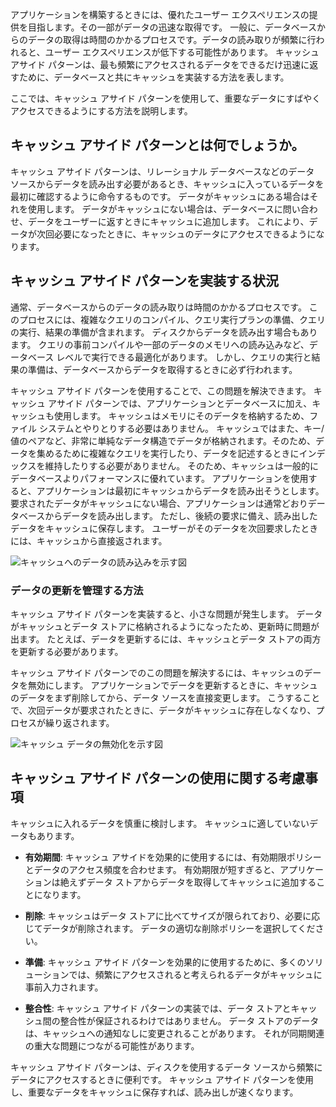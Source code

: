 アプリケーションを構築するときには、優れたユーザー エクスペリエンスの提供を目指します。その一部がデータの迅速な取得です。 一般に、データベースからのデータの取得は時間のかかるプロセスです。データの読み取りが頻繁に行われると、ユーザー エクスペリエンスが低下する可能性があります。 キャッシュ アサイド パターンは、最も頻繁にアクセスされるデータをできるだけ迅速に返すために、データベースと共にキャッシュを実装する方法を表します。

ここでは、キャッシュ アサイド パターンを使用して、重要なデータにすばやくアクセスできるようにする方法を説明します。

## <a name="what-is-the-cache-aside-pattern"></a>キャッシュ アサイド パターンとは何でしょうか。

キャッシュ アサイド パターンは、リレーショナル データベースなどのデータ ソースからデータを読み出す必要があるとき、キャッシュに入っているデータを最初に確認するように命令するものです。 データがキャッシュにある場合はそれを使用します。 データがキャッシュにない場合は、データベースに問い合わせ、データをユーザーに返すときにキャッシュに追加します。 これにより、データが次回必要になったときに、キャッシュのデータにアクセスできるようになります。

## <a name="when-to-implement-the-cache-aside-pattern"></a>キャッシュ アサイド パターンを実装する状況

通常、データベースからのデータの読み取りは時間のかかるプロセスです。 このプロセスには、複雑なクエリのコンパイル、クエリ実行プランの準備、クエリの実行、結果の準備が含まれます。 ディスクからデータを読み出す場合もあります。 クエリの事前コンパイルや一部のデータのメモリへの読み込みなど、データベース レベルで実行できる最適化があります。 しかし、クエリの実行と結果の準備は、データベースからデータを取得するときに必ず行われます。

キャッシュ アサイド パターンを使用することで、この問題を解決できます。 キャッシュ アサイド パターンでは、アプリケーションとデータベースに加え、キャッシュも使用します。 キャッシュはメモリにそのデータを格納するため、ファイル システムとやりとりする必要はありません。 キャッシュではまた、キー/値のペアなど、非常に単純なデータ構造でデータが格納されます。そのため、データを集めるために複雑なクエリを実行したり、データを記述するときにインデックスを維持したりする必要がありません。 そのため、キャッシュは一般的にデータベースよりパフォーマンスに優れています。 アプリケーションを使用すると、アプリケーションは最初にキャッシュからデータを読み出そうとします。 要求されたデータがキャッシュにない場合、アプリケーションは通常どおりデータベースからデータを読み出します。 ただし、後続の要求に備え、読み出したデータをキャッシュに保存します。 ユーザーがそのデータを次回要求したときには、キャッシュから直接返されます。

![キャッシュへのデータの読み込みを示す図](../media/8-cache-aside-set-cache.png)

### <a name="how-to-manage-updating-data"></a>データの更新を管理する方法

キャッシュ アサイド パターンを実装すると、小さな問題が発生します。 データがキャッシュとデータ ストアに格納されるようになったため、更新時に問題が出ます。 たとえば、データを更新するには、キャッシュとデータ ストアの両方を更新する必要があります。

キャッシュ アサイド パターンでのこの問題を解決するには、キャッシュのデータを無効にします。 アプリケーションでデータを更新するときに、キャッシュのデータをまず削除してから、データ ソースを直接変更します。 こうすることで、次回データが要求されたときに、データがキャッシュに存在しなくなり、プロセスが繰り返されます。 

![キャッシュ データの無効化を示す図](../media/8-cache-aside-invalidate.png)

## <a name="considerations-for-using-the-cache-aside-pattern"></a>キャッシュ アサイド パターンの使用に関する考慮事項

キャッシュに入れるデータを慎重に検討します。 キャッシュに適していないデータもあります。

- **有効期間**: キャッシュ アサイドを効果的に使用するには、有効期限ポリシーとデータのアクセス頻度を合わせます。 有効期限が短すぎると、アプリケーションは絶えずデータ ストアからデータを取得してキャッシュに追加することになります。

- **削除**: キャッシュはデータ ストアに比べてサイズが限られており、必要に応じてデータが削除されます。 データの適切な削除ポリシーを選択してください。

- **準備**: キャッシュ アサイド パターンを効果的に使用するために、多くのソリューションでは、頻繁にアクセスされると考えられるデータがキャッシュに事前入力されます。

- **整合性**: キャッシュ アサイド パターンの実装では、データ ストアとキャッシュ間の整合性が保証されるわけではありません。 データ ストアのデータは、キャッシュへの通知なしに変更されることがあります。 それが同期関連の重大な問題につながる可能性があります。

キャッシュ アサイド パターンは、ディスクを使用するデータ ソースから頻繁にデータにアクセスするときに便利です。 キャッシュ アサイド パターンを使用し、重要なデータをキャッシュに保存すれば、読み出しが速くなります。 